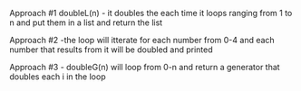 
Approach #1
    doubleL(n)
        - it doubles the each time it loops ranging from 1 to n and put them in a list and return the list

Approach #2
    -the loop will itterate for each number from 0-4 and each number that results from it will be doubled and printed

Approach #3
    - doubleG(n) will loop from 0-n and return a generator that doubles each i in the loop
